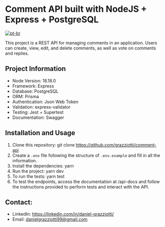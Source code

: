 # Comment API built with NodeJS + Express + PostgreSQL

[![pt-br](https://img.shields.io/badge/lang-pt--br-green.svg)](https://github.com/grazziotti/comment-api/blob/master/README.md)

This project is a REST API for managing comments in an application. Users can create, view, edit, and delete comments, as well as vote on comments and replies.

## Project Information

- Node Version: 18.18.0
- Framework: Express
- Database: PostgreSQL
- ORM: Prisma
- Authentication: Json Web Token
- Validation: express-validator
- Testing: Jest + Supertest
- Documentation: Swagger

## Installation and Usage

1. Clone this repository: git clone https://github.com/grazziotti/comment-api
2. Create a `.env` file following the structure of `.env.example` and fill in all the information.
3. Install the dependencies: yarn
4. Run the project: yarn dev
5. To run the tests: yarn test
6. To test the endpoints, access the documentation at /api-docs and follow the instructions provided to perform tests and interact with the API.

## Contact:

- LinkedIn: https://linkedin.com/in/daniel-grazziotti/
- Email: danielgrazziotti99@gmail.com
